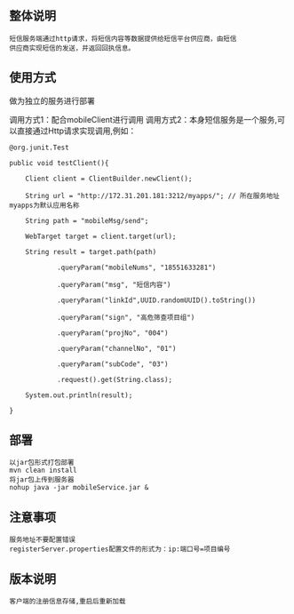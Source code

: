 ## 整体说明
    短信服务端通过http请求，将短信内容等数据提供给短信平台供应商，由短信
    供应商实现短信的发送，并返回回执信息。
    
## 使用方式

   做为独立的服务进行部署
     
   调用方式1：配合mobileClient进行调用
   调用方式2：本身短信服务是一个服务,可以直接通过Http请求实现调用,例如：
   
    @org.junit.Test
    
    public void testClient(){
    
        Client client = ClientBuilder.newClient();
        
        String url = "http://172.31.201.181:3212/myapps/"; // 所在服务地址 myapps为默认应用名称
        
        String path = "mobileMsg/send";
        
        WebTarget target = client.target(url);
        
        String result = target.path(path)
        
                .queryParam("mobileNums", "18551633281")
                
                .queryParam("msg", "短信内容")
                
                .queryParam("linkId",UUID.randomUUID().toString())
                
                .queryParam("sign", "高危筛查项目组")
                
                .queryParam("projNo", "004")
                
                .queryParam("channelNo", "01")
                
                .queryParam("subCode", "03")
                
                .request().get(String.class);
                
        System.out.println(result);
        
    }
   
## 部署
    
    以jar包形式打包部署
    mvn clean install 
    将jar包上传到服务器
    nohup java -jar mobileService.jar &
    
## 注意事项
    服务地址不要配置错误
    registerServer.properties配置文件的形式为：ip:端口号=项目编号

## 版本说明
    客户端的注册信息存储,重启后重新加载